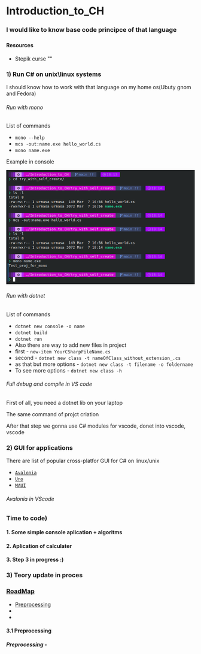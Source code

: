 # Introduction_to_CH


<h3>I would like to know base code principce of that language<h3>

<h4>Resources</h4>
<ul>
    <li>Stepik curse ""</li>
</ul>



<h3>1) Run C# on unix\linux systems</h3>
<p>I should know how to work with that language on my home os(Ubuty gnom and Fedora)</p>


<h6>Run with mono</h6>
<p>List of commands</p>
<ul>
    <li><code>mono --help</code></li>
    <li><code>mcs -out:name.exe hello_world.cs </code></li>
    <li><code>mono name.exe</code></li>
</ul>
<p>Example in console</p>
<img src = "./img/mono_run.png">

<h6>Run with dotnet</h6>
<p>List of commands</p>
<ul>
    <li><code>dotnet new console -o name</code></li>
    <li><code>dotnet build</code></li>
    <li><code>dotnet run</code></li>
    <li>Also there are way to add new files in project</li>
    <li> first - <code>new-item YourCSharpFileName.cs</code></li>
    <li> second - <code>dotnet new class -t nameOfClass_without_extension_.cs </code></li>
    <li> as that but more options - <code>dotnet new class -t filename -o foldername</code></li>
    <li> To see more options - <code>dotnet new class -h</code></li>
</ul>

<h6>Full debug and compile in VS code</h6>

<p>First of all, you need a dotnet lib on your laptop</p>
<p>The same command of projct criation</p>

<p>After that step we gonna use C# modules for vscode, donet into vscode, vscode </p>

<h3>2) GUI for applications</h3>

<p>There are list of popular cross-platfor GUI for C# on linux/unix</p>

<ul>
    <li><code><a href="https://github.com/AvaloniaUI/Avalonia">Avalonia</a></code></li>
    <li><code><a href="https://platform.uno/">Uno</a></code></li>
    <li><code><a href="https://learn.microsoft.com/ru-ru/dotnet/maui/what-is-maui?view=net-maui-8.0">MAUI</a></code></li>
</ul>

<h6>Avalonia in VScode</h6>




<h3>Time to code)</h3>

<h4>1. Some simple console aplication + algoritms</h4>

<h4>2. Aplication of calculater</h4>

<h4>3. Step 3 in progress :)</h4>

<h3>3) Teory update in proces</h3>
<h3><a href ="geeksforgeeks.org/c-sharp-developer-roadmap/">RoadMap</a></h3>
<ul>
    <li><a href="https://learn.microsoft.com/en-us/dotnet/csharp/language-reference/preprocessor-directives">Preprocessing</a></li>
    <li></li>
    <li></li>
</ul>

<h4>3.1 Preprocessing</h4>
<h5>Preprocessing - </h5>
<p></p>
<h4></h4>